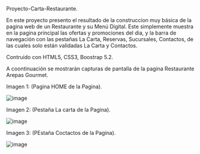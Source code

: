 Proyecto-Carta-Restaurante.

En este proyecto presento el resultado de la construccion muy básica de la pagina web de un Restaurante y su Menú Digital.
Este simplemente muestra en la pagina principal las ofertas y promociones del dia, y la barra de navegación con las pestañas La Carta, Reservas, Sucursales, Contactos, de las cuales solo están validadas La Carta y Contactos.


Contruido con HTML5, CSS3, Boostrap 5.2.

A coontinuación se mostrarán capturas de pantalla de la pagina Restaurante Arepas Gourmet.

Imagen 1: (Pagina HOME de la Pagina). 

![image](![image](https://user-images.githubusercontent.com/105054694/169011982-ff925b74-3787-41bb-82e5-75174fc14546.png))


Imagen 2: (Pestaña La carta de la Pagina).

![image](https://user-images.githubusercontent.com/105054694/168998946-d4f0530a-3457-4600-a3fc-d49ad4c99991.png)


Imagen 3: (PEstaña Coctactos de la Pagina).

![image](https://user-images.githubusercontent.com/105054694/168999316-e27be0a1-688b-4d8e-9225-e3a2b2cff8ba.png)




